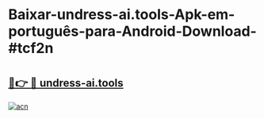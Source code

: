 # Baixar-undress-ai.tools-Apk-em-português​-para-Android-Download-#tcf2n

# <h2><a href="https://ainizakaria.my?title=undress-ai.tools&ref=24M">🔗👉 🔴 undress-ai.tools</a></h2>

[![acn](https://github.com/user-attachments/assets/0f9c940e-d8b0-45ae-aac7-cd30a18b3e1c)](https://ainizakaria.my?title=undress-ai.tools&ref=24M)

